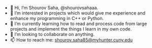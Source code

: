 - 👋 Hi, I’m Shourov Saha, @shourovsahaaa.
- 👀 I’m interested in projects which would give me experience and enhance my programming in C++ or Python. 
- 🌱 I’m currently learning how to read and process code from large projects and implement the things I learn in my own code.
- 💞️ I’m looking to collaborate on anything.
- 📫 How to reach me: shourov.saha85@myhunter.cuny.edu

<!---
shourovsahaaa/shourovsahaaa is a ✨ special ✨ repository because its `README.md` (this file) appears on your GitHub profile.
You can click the Preview link to take a look at your changes.
--->
